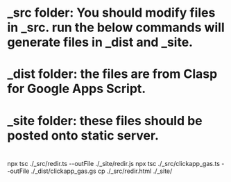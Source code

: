 #  _src folder: You should modify files in _src. run the below commands will generate files in _dist and _site. 
#  _dist folder: the files are from Clasp for Google Apps Script.
#  _site folder: these files should be posted onto static server.
#
npx tsc ./_src/redir.ts --outFile ./_site/redir.js
npx tsc ./_src/clickapp_gas.ts --outFile ./_dist/clickapp_gas.gs
cp ./_src/redir.html ./_site/